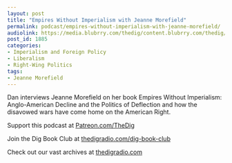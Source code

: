 ```yaml
---
layout: post
title: "Empires Without Imperialism with Jeanne Morefield"
permalink: podcast/empires-without-imperialism-with-jeanne-morefield/
audiolink: https://media.blubrry.com/thedig/content.blubrry.com/thedig/The_Dig-EP_292-Morefield.mp3
post_id: 1885
categories: 
- Imperialism and Foreign Policy
- Liberalism
- Right-Wing Politics
tags: 
- Jeanne Morefield
---
```


Dan interviews Jeanne Morefield on her book 
Empires Without Imperialism: Anglo-American Decline and the Politics of Deflection and how the disavowed wars have come home on the American Right. 

Support this podcast at 
[Patreon.com/TheDig](https://Patreon.com/TheDig)

Join the Dig Book Club at 
[thedigradio.com/dig-book-club](https://thedigradio.com/dig-book-club)

Check out our vast archives at 
[thedigradio.com](https://thedigradio.com)